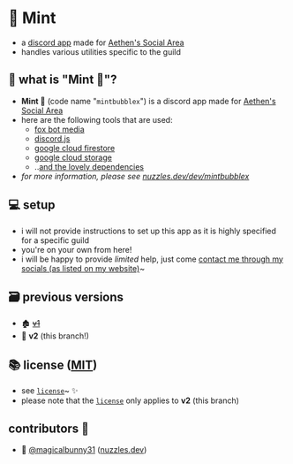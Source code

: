 # 🍭 Mint

- a [discord app](https://discord.com/developers/docs/quick-start/overview-of-apps) made for [Aethen's Social Area](https://discord.gg/DMjWkW96f8)
- handles various utilities specific to the guild


## 🏡 what is "Mint 🍭"?

- **Mint 🍭** (code name "`mintbubblex`") is a discord app made for [Aethen's Social Area](https://discord.gg/DMjWkW96f8)
- here are the following tools that are used:
   - [fox bot media](https://nuzzles.dev/fox-bot/media)
   - [discord.js](https://discord.js.org/)
   - [google cloud firestore](https://cloud.google.com/firestore)
   - [google cloud storage](https://cloud.google.com/storage)
   - ..[and the lovely dependencies](./package.json#L30-L49)
- *for more information, please see [nuzzles.dev/dev/mintbubblex](https://nuzzles.dev/dev/mintbubblex)*


## 💻 setup

- i will not provide instructions to set up this app as it is highly specified for a specific guild
- you're on your own from here!
- i will be happy to provide *limited* help, just come [contact me through my socials (as listed on my website)](https://nuzzles.dev)~


## 🗃️ previous versions

- 🏚️ ~~[v1](https://github.com/magicalbunny31/mintbubblex/tree/v1)~~
- 🏡 **v2** (this branch!)


## 📚 license ([MIT](./license))

- see [`license`](./license)~ ✨
- please note that the [`license`](./license) only applies to **v2** (this branch) 


## contributors 👥
- 🦊 [@magicalbunny31](https://github.com/magicalbunny31) ([nuzzles.dev](https://nuzzles.dev))